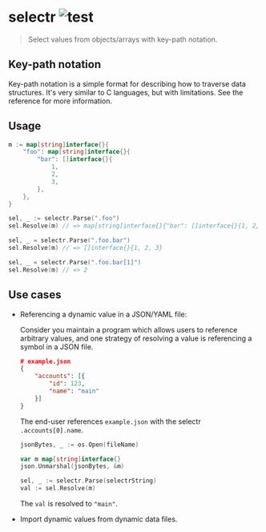 # selectr ![test][test-badge]

> Select values from objects/arrays with key-path notation.

## Key-path notation

Key-path notation is a simple format for describing how to traverse data structures. It's very similar to C languages, but with limitations. See the reference for more information.

## Usage

```go
m := map[string]interface{}{
    "foo": map[string]interface{}{
        "bar": []interface{}{
            1,
            2,
            3,
        },
    },
}

sel, _ := selectr.Parse(".foo")
sel.Resolve(m) // => map[string]interface{}{"bar": []interface{}{1, 2, 3}}

sel, _ = selectr.Parse(".foo.bar")
sel.Resolve(m) // => []interface{}{1, 2, 3}

sel, _ = selectr.Parse(".foo.bar[1]")
sel.Resolve(m) // => 2
```

## Use cases

- Referencing a dynamic value in a JSON/YAML file:

  Consider you maintain a program which allows users to reference arbitrary values, and one strategy of resolving a value is referencing a symbol in a JSON file.

  ```json
  # example.json
  {
      "accounts": [{
          "id": 123,
          "name": "main"
      }]
  }
  ```

  The end-user references `example.json` with the selectr `.accounts[0].name`.

  ```go
  jsonBytes, _ := os.Open(fileName)

  var m map[string]interface{}
  json.Unmarshal(jsonBytes, &m)

  sel, _ := selectr.Parse(selectrString)
  val := sel.Resolve(m)
  ```

  The `val` is resolved to `"main"`.

- Import dynamic values from dynamic data files.

[test-badge]: https://github.com/Charliekenney23/selectr/workflows/test/badge.svg
